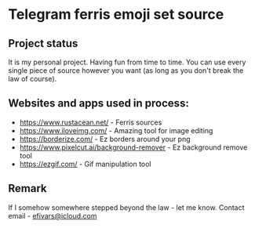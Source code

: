 # Telegram ferris emoji set source

## Project status
It is my personal project. Having fun from time to time.
You can use every single piece of source however you want
(as long as you don't break the law of course).

## Websites and apps used in process:
- https://www.rustacean.net/ - Ferris sources
- https://www.iloveimg.com/ - Amazing tool for image editing
- https://borderize.com/ - Ez borders around your png
- https://www.pixelcut.ai/background-remover - Ez background remove tool
- https://ezgif.com/ - Gif manipulation tool

## Remark
If I somehow somewhere stepped beyond the law - let me know.
Contact email - efivars@icloud.com

